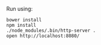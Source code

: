Run using:

    bower install
    npm install
    ./node_modules/.bin/http-server .
    open http://localhost:8080/
